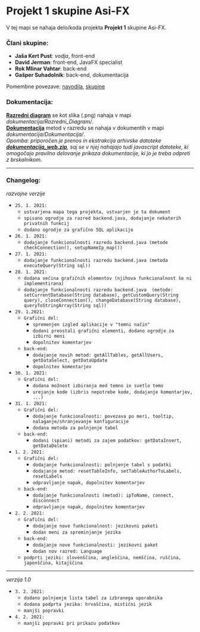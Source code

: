 # Projekt 1 skupine Asi-FX
V tej mapi se nahaja delo/koda projekta **Projekt 1** skupine Asi-FX.

### Člani skupine:
- **Jaša Kert Pust**: _vodja_, front-end
- **David Jerman**: front-end, JavaFX specialist
- **Rok Mlinar Vahtar**: back-end
- **Gašper Suhadolnik**: back-end, dokumentacija

Pomembne povezave: [navodila](https://ekm.vegova.si/ekm1/main/wiki/index.php?cidReq=201314RSO04&id_session=26&gidReq=0&gradebook=0&origin=&action=showpage&title=opredelitev_projekta&group_id=0), [skupine](https://ekm.vegova.si/ekm1/main/wiki/index.php?cidReq=201314RSO04&id_session=26&gidReq=0&gradebook=0&origin=&action=showpage&title=projekt_1&group_id=0)

### Dokumentacija:

[**Razredni diagram**](https://gitlab.vegova.si/SerhioN/podjetje-sqmalsys/-/blob/Asi-FX/Asi-FX/dokumentacija/Razredni_Diagram/RazredniDiagram.png) se kot slika (.png) nahaja v mapi _dokumentacija/Razredni_Diagram/_.  
[**Dokumentacija**](https://gitlab.vegova.si/SerhioN/podjetje-sqmalsys/-/tree/Asi-FX/Asi-FX/dokumentacija/Dokumentacija) metod v razredu se nahaja v dokumentih v mapi _dokumentacija/Dokumentacija/_.  
_Opomba: priporočen je prenos in ekstrakcija arhivske datoteke [**dokumentacija_web.zip**](https://gitlab.vegova.si/SerhioN/podjetje-sqmalsys/-/raw/Asi-FX/Asi-FX/dokumentacija/Dokumentacija/dokumentacija_web.zip), saj se v njej nahajajo tudi javascript datoteke, ki omogočajo pravilno delovanje prikaza dokumentacije, ki jo je treba odpreti z brskalnikom._



---
### Changelog:  
_razvojne verzije_
- `25. 1. 2021:`
  - `ustvarjena mapa tega projekta, ustvarjen je ta dokument`
  - `spisano ogrodje za razred backend.java, dodajanje nekaterih privatnih funkcij`
  - `dodano ogrodje za grafično SQL aplikacijo`
- `26. 1. 2021:`
  - `dodajanje funkcionalnosti razredu backend.java (metode checkConnection(), setupNameIp_map())`
- `27. 1. 2021:`
  - `dodajanje funkcionalnosti razredu backend.java (metoda executeQuery(String sql))`
- `28. 1. 2021:`
  - `dodana večina grafičnih elementov (njihova funkcionalnost še ni implementirana)`
  - `dodajanje funkcionalnosti razredu backend.java 
    (metode: setCurrentDatabase(String database), getCustomQuery(String query), closeConnection(), changeDatabase(String database), queryToStringArray(String sql))`
- `29. 1.2021:`
  - `Grafični del: `
    - `spremenjen izgled aplikacije v "temni način"`
    - `dodani preostali grafični elementi, dodano ogrodje za izbirni meni`
    - `dopolnitev komentarjev`
  - `back-end:`
    - `dodajanje novih metod: getAllTables, getAllUsers, getDataSelect, getDataUpdate`
    - `dopolnitev komentarjev`
- `30. 1. 2021:`
  - `Grafični del: `
    - `dodana možnost izbiranja med temno in svetlo temo`
    - `urejanje kode (izbris nepotrebe kode, dodajanje komentarjev, ...)`
- `31. 1. 2021:`
  - `Grafični del: `
    - `dodajanje funkcionalnosti: povezava po meri, tooltip, nalaganje/shranjevanje konfiguracije`
    - `dodana metoda za polnjenje tabel`
  - `back-end:`
    - `dodani (spiani) metodi za zajem podatkov: getDataInsert, getDataDelete`
- `1. 2. 2021:`
  - `Grafični del: `
    - `dodajanje funkcionalnosti: polnjenje tabel s podatki`
    - `dodajanje metod: resetTableInfo, setTableAuthorToLabels, resetLabels`
    - `odpravljanje napak, dopolnitev komentarjev`
  - `back-end:`
    - `dodajanje funkcionalnosti (metod): ipToName, connect, disconnect`
    - `odpravljanje napak, dopolnitev komentarjev`
- `2. 2. 2021:`
  - `Grafični del: `
    - `dodajanje nove funkcionalnost: jezikovni paketi`
    - `dodan meni za spreminjanje jezika`
  - `back-end:`
    - `dodajanje nove funkcionalnosti: jezikovni paket`
    - `dodan nov razred: Language`
  - `podprti jeziki: slovenščina, angleščina, nemščina, ruščina, japonščina, kitajščina`
---
_verzija 1.0_
- `3. 2. 2021:`
  - `dodano polnjenje lista tabel za izbranega uporabnika`
  - `dodana podprta jezika: hrvaščina, mistični jezik`
  - `manjši popravki`
- `4. 2. 2021:`
  - `manjši popravki pri prikazu podatkov`